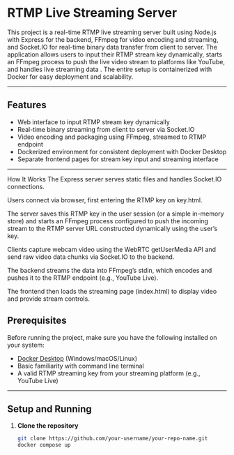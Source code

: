 # RTMP Live Streaming Server

This project is a real-time RTMP live streaming server built using Node.js with Express for the backend, FFmpeg for video encoding and streaming, and Socket.IO for real-time binary data transfer from client to server. The application allows users to input their RTMP stream key dynamically, starts an FFmpeg process to push the live video stream to platforms like YouTube, and handles live streaming data . The entire setup is containerized with Docker for easy deployment and scalability.

---

## Features

- Web interface to input RTMP stream key dynamically  
- Real-time binary streaming from client to server via Socket.IO  
- Video encoding and packaging using FFmpeg, streamed to RTMP endpoint  
- Dockerized environment for consistent deployment with Docker Desktop  
- Separate frontend pages for stream key input and streaming interface  

---

How It Works
The Express server serves static files and handles Socket.IO connections.

Users connect via browser, first entering the RTMP key on key.html.

The server saves this RTMP key in the user session (or a simple in-memory store) and starts an FFmpeg process configured to push the incoming stream to the RTMP server URL constructed dynamically using the user’s key.

Clients capture webcam video using the WebRTC getUserMedia API and send raw video data chunks via Socket.IO to the backend.

The backend streams the data into FFmpeg’s stdin, which encodes and pushes it to the RTMP endpoint (e.g., YouTube Live).

The frontend then loads the streaming page (index.html) to display video and provide stream controls.



## Prerequisites

Before running the project, make sure you have the following installed on your system:

- [Docker Desktop](https://www.docker.com/products/docker-desktop) (Windows/macOS/Linux)  
- Basic familiarity with command line terminal  
- A valid RTMP streaming key from your streaming platform (e.g., YouTube Live)

---

## Setup and Running

1. **Clone the repository**

   ```bash
   git clone https://github.com/your-username/your-repo-name.git
   docker compose up
